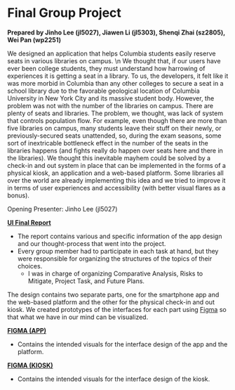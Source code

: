 # Final Group Project 

**Prepared by Jinho Lee (jl5027), Jiawen Li (jl5303), Shenqi Zhai (sz2805), Wei Pan (wp2251)**

We designed an application that helps Columbia students easily reserve seats in various libraries on campus. \n
We thought that, if our users have ever been college students, they must understand how harrowing of experiences it is getting a seat in a library.
To us, the developers, it felt like it was more morbid in Columbia than any other colleges to secure a seat in a school library due to the favorable geological location of Columbia University in New York City and its massive student body. 
However, the problem was not with the number of the libraries on campus. There are plenty of seats and libraries. The problem, we thought, was lack of system that controls population flow.
For example, even though there are more than five libraries on campus, many students leave their stuff on their newly, or previously-secured seats unattended, so, during the exam seasons, some sort of inextricable bottleneck effect in the number of the seats in the libraries happens (and fights really do happen over seats here and there in the libraries). 
We thought this inevitable mayhem could be solved by a check-in and out system in place that can be implemented in the forms of a physical kiosk, an application and a web-based platform.
Some libraries all over the world are already implementing this idea and we tried to improve it in terms of user experiences and accessibility (with better visual flares as a bonus).

Opening Presenter: Jinho Lee (jl5027)

**[UI Final Report](https://github.com/JinhoLee93/User_Interface_Design/blob/main/final_group_project/UI%20FINAL%20REPORT.pdf)**
- The report contains various and specific information of the app design and our thought-process that went into the project.
- Every group member had to participate in each task at hand, but they were responsible for organizing the structures of the topics of their choices. 
  - I was in charge of organizing Comparative Analysis, Risks to Mitigate, Project Task, and Future Plans.

The design contains two separate parts, one for the smartphone app and the web-based platform and the other for the physical check-in and out kiosk.
We created prototypes of the interfaces for each part using [Figma](https://www.figma.com/) so that what we have in our mind can be visualized.

**[FIGMA (APP)](https://github.com/JinhoLee93/User_Interface_Design/blob/main/final_group_project/FIGMA%20(APP).pdf)**
- Contains the intended visuals for the interface design of the app and the platform. 

**[FIGMA (KIOSK)](https://github.com/JinhoLee93/User_Interface_Design/blob/main/final_group_project/FIGMA%20(KIOSKS).pdf)**
- Contains the intended visuals for the interface design of the kiosk.

